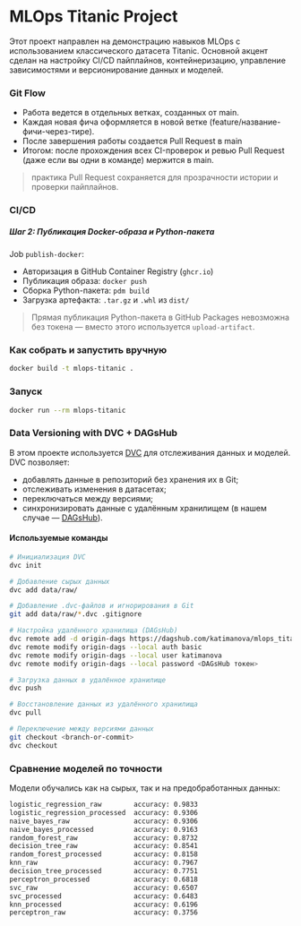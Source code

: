 # MLOps Titanic Project

Этот проект направлен на демонстрацию навыков MLOps с использованием классического датасета Titanic.
Основной акцент сделан на настройку CI/CD пайплайнов, контейнеризацию, управление зависимостями и версионирование данных и моделей.

### Git Flow

- Работа ведется в отдельных ветках, созданных от main.
- Каждая новая фича оформляется в новой ветке (feature/название-фичи-через-тире).
- После завершения работы создается Pull Request в main
- Итогом: после прохождения всех CI-проверок и ревью Pull Request (даже если вы одни в команде) мержится в main.

> практика Pull Request сохраняется для прозрачности истории и проверки пайплайнов.

### CI/CD

##### Шаг 2: Публикация Docker-образа и Python-пакета

Job `publish-docker`:
- Авторизация в GitHub Container Registry (`ghcr.io`)
- Публикация образа: `docker push`
- Сборка Python-пакета: `pdm build`
- Загрузка артефакта: `.tar.gz` и `.whl` из `dist/`

> Прямая публикация Python-пакета в GitHub Packages невозможна без токена — вместо этого используется `upload-artifact`.

### Как собрать и запустить вручную

```bash
docker build -t mlops-titanic .
```

### Запуск

```bash
docker run --rm mlops-titanic
```

### Data Versioning with DVC + DAGsHub

В этом проекте используется [DVC](https://dvc.org/) для отслеживания данных и моделей. DVC позволяет:

- добавлять данные в репозиторий без хранения их в Git;
- отслеживать изменения в датасетах;
- переключаться между версиями;
- синхронизировать данные с удалённым хранилищем (в нашем случае — [DAGsHub](https://dagshub.com/katimanova/mlops_titanic)).

#### Используемые команды

```bash
# Инициализация DVC
dvc init

# Добавление сырых данных
dvc add data/raw/

# Добавление .dvc-файлов и игнорирования в Git
git add data/raw/*.dvc .gitignore

# Настройка удалённого хранилища (DAGsHub)
dvc remote add -d origin-dags https://dagshub.com/katimanova/mlops_titanic.dvc
dvc remote modify origin-dags --local auth basic
dvc remote modify origin-dags --local user katimanova
dvc remote modify origin-dags --local password <DAGsHub токен>

# Загрузка данных в удалённое хранилище
dvc push

# Восстановление данных из удалённого хранилища
dvc pull

# Переключение между версиями данных
git checkout <branch-or-commit>
dvc checkout
```

### Сравнение моделей по точности 

Модели обучались как на сырых, так и на предобработанных данных:

```bash
logistic_regression_raw        accuracy: 0.9833
logistic_regression_processed  accuracy: 0.9306
naive_bayes_raw                accuracy: 0.9306
naive_bayes_processed          accuracy: 0.9163
random_forest_raw              accuracy: 0.8732
decision_tree_raw              accuracy: 0.8541
random_forest_processed        accuracy: 0.8158
knn_raw                        accuracy: 0.7967
decision_tree_processed        accuracy: 0.7751
perceptron_processed           accuracy: 0.6818
svc_raw                        accuracy: 0.6507
svc_processed                  accuracy: 0.6483
knn_processed                  accuracy: 0.6196
perceptron_raw                 accuracy: 0.3756
```
